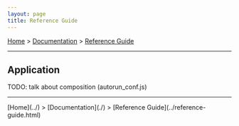 ```yaml
---
layout: page
title: Reference Guide
---
```


[Home](../) > [Documentation](./) > [Reference Guide](../reference-guide.html)

<hr/>

## Application


TODO: talk about composition (autorun_conf.js)



<hr/>
[Home](../) > [Documentation](./) > [Reference Guide](../reference-guide.html)